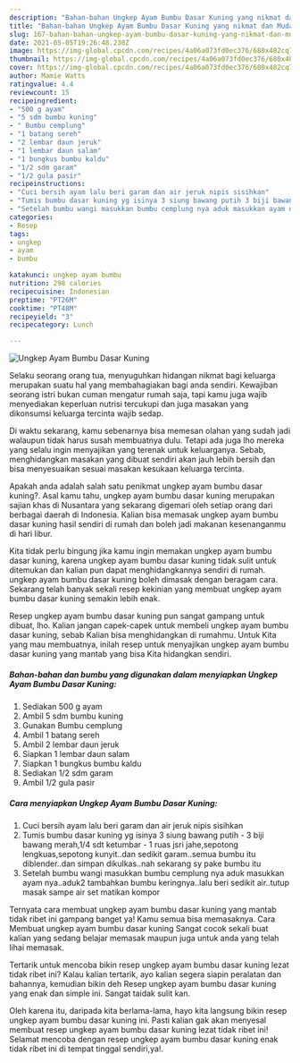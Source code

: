 ```yaml
---
description: "Bahan-bahan Ungkep Ayam Bumbu Dasar Kuning yang nikmat dan Mudah Dibuat"
title: "Bahan-bahan Ungkep Ayam Bumbu Dasar Kuning yang nikmat dan Mudah Dibuat"
slug: 167-bahan-bahan-ungkep-ayam-bumbu-dasar-kuning-yang-nikmat-dan-mudah-dibuat
date: 2021-05-05T19:26:48.230Z
image: https://img-global.cpcdn.com/recipes/4a06a073fd0ec376/680x482cq70/ungkep-ayam-bumbu-dasar-kuning-foto-resep-utama.jpg
thumbnail: https://img-global.cpcdn.com/recipes/4a06a073fd0ec376/680x482cq70/ungkep-ayam-bumbu-dasar-kuning-foto-resep-utama.jpg
cover: https://img-global.cpcdn.com/recipes/4a06a073fd0ec376/680x482cq70/ungkep-ayam-bumbu-dasar-kuning-foto-resep-utama.jpg
author: Mamie Watts
ratingvalue: 4.4
reviewcount: 15
recipeingredient:
- "500 g ayam"
- "5 sdm bumbu kuning"
- " Bumbu cemplung"
- "1 batang sereh"
- "2 lembar daun jeruk"
- "1 lembar daun salam"
- "1 bungkus bumbu kaldu"
- "1/2 sdm garam"
- "1/2 gula pasir"
recipeinstructions:
- "Cuci bersih ayam lalu beri garam dan air jeruk nipis sisihkan"
- "Tumis bumbu dasar kuning yg isinya 3 siung bawang putih 3 biji bawang merah,1/4 sdt ketumbar 1 ruas jsri jahe,sepotong lengkuas,sepotong kunyit..dan sedikit garam..semua bumbu itu diblender..dan simpan dikulkas..nah sekarang sy pake bumbu itu"
- "Setelah bumbu wangi masukkan bumbu cemplung nya aduk masukkan ayam nya..aduk2 tambahkan bumbu keringnya..lalu beri sedikit air..tutup masak sampe air set matikan kompor"
categories:
- Resep
tags:
- ungkep
- ayam
- bumbu

katakunci: ungkep ayam bumbu 
nutrition: 298 calories
recipecuisine: Indonesian
preptime: "PT26M"
cooktime: "PT48M"
recipeyield: "3"
recipecategory: Lunch

---
```



![Ungkep Ayam Bumbu Dasar Kuning](https://img-global.cpcdn.com/recipes/4a06a073fd0ec376/680x482cq70/ungkep-ayam-bumbu-dasar-kuning-foto-resep-utama.jpg)

Selaku seorang orang tua, menyuguhkan hidangan nikmat bagi keluarga merupakan suatu hal yang membahagiakan bagi anda sendiri. Kewajiban seorang istri bukan cuman mengatur rumah saja, tapi kamu juga wajib menyediakan keperluan nutrisi tercukupi dan juga masakan yang dikonsumsi keluarga tercinta wajib sedap.

Di waktu  sekarang, kamu sebenarnya bisa memesan olahan yang sudah jadi walaupun tidak harus susah membuatnya dulu. Tetapi ada juga lho mereka yang selalu ingin menyajikan yang terenak untuk keluarganya. Sebab, menghidangkan masakan yang dibuat sendiri akan jauh lebih bersih dan bisa menyesuaikan sesuai masakan kesukaan keluarga tercinta. 



Apakah anda adalah salah satu penikmat ungkep ayam bumbu dasar kuning?. Asal kamu tahu, ungkep ayam bumbu dasar kuning merupakan sajian khas di Nusantara yang sekarang digemari oleh setiap orang dari berbagai daerah di Indonesia. Kalian bisa memasak ungkep ayam bumbu dasar kuning hasil sendiri di rumah dan boleh jadi makanan kesenanganmu di hari libur.

Kita tidak perlu bingung jika kamu ingin memakan ungkep ayam bumbu dasar kuning, karena ungkep ayam bumbu dasar kuning tidak sulit untuk ditemukan dan kalian pun dapat menghidangkannya sendiri di rumah. ungkep ayam bumbu dasar kuning boleh dimasak dengan beragam cara. Sekarang telah banyak sekali resep kekinian yang membuat ungkep ayam bumbu dasar kuning semakin lebih enak.

Resep ungkep ayam bumbu dasar kuning pun sangat gampang untuk dibuat, lho. Kalian jangan capek-capek untuk membeli ungkep ayam bumbu dasar kuning, sebab Kalian bisa menghidangkan di rumahmu. Untuk Kita yang mau membuatnya, inilah resep untuk menyajikan ungkep ayam bumbu dasar kuning yang mantab yang bisa Kita hidangkan sendiri.

<!--inarticleads1-->

##### Bahan-bahan dan bumbu yang digunakan dalam menyiapkan Ungkep Ayam Bumbu Dasar Kuning:

1. Sediakan 500 g ayam
1. Ambil 5 sdm bumbu kuning
1. Gunakan  Bumbu cemplung
1. Ambil 1 batang sereh
1. Ambil 2 lembar daun jeruk
1. Siapkan 1 lembar daun salam
1. Siapkan 1 bungkus bumbu kaldu
1. Sediakan 1/2 sdm garam
1. Ambil 1/2 gula pasir




<!--inarticleads2-->

##### Cara menyiapkan Ungkep Ayam Bumbu Dasar Kuning:

1. Cuci bersih ayam lalu beri garam dan air jeruk nipis sisihkan
1. Tumis bumbu dasar kuning yg isinya 3 siung bawang putih - 3 biji bawang merah,1/4 sdt ketumbar - 1 ruas jsri jahe,sepotong lengkuas,sepotong kunyit..dan sedikit garam..semua bumbu itu diblender..dan simpan dikulkas..nah sekarang sy pake bumbu itu
1. Setelah bumbu wangi masukkan bumbu cemplung nya aduk masukkan ayam nya..aduk2 tambahkan bumbu keringnya..lalu beri sedikit air..tutup masak sampe air set matikan kompor




Ternyata cara membuat ungkep ayam bumbu dasar kuning yang mantab tidak ribet ini gampang banget ya! Kamu semua bisa memasaknya. Cara Membuat ungkep ayam bumbu dasar kuning Sangat cocok sekali buat kalian yang sedang belajar memasak maupun juga untuk anda yang telah lihai memasak.

Tertarik untuk mencoba bikin resep ungkep ayam bumbu dasar kuning lezat tidak ribet ini? Kalau kalian tertarik, ayo kalian segera siapin peralatan dan bahannya, kemudian bikin deh Resep ungkep ayam bumbu dasar kuning yang enak dan simple ini. Sangat taidak sulit kan. 

Oleh karena itu, daripada kita berlama-lama, hayo kita langsung bikin resep ungkep ayam bumbu dasar kuning ini. Pasti kalian gak akan menyesal membuat resep ungkep ayam bumbu dasar kuning lezat tidak ribet ini! Selamat mencoba dengan resep ungkep ayam bumbu dasar kuning enak tidak ribet ini di tempat tinggal sendiri,ya!.

